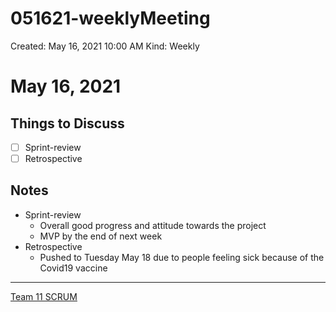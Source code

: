 # 051621-weeklyMeeting

Created: May 16, 2021 10:00 AM
Kind: Weekly

# May 16, 2021

## Things to Discuss

- [ ]  Sprint-review
- [ ]  Retrospective

## Notes

- Sprint-review
    - Overall good progress and attitude towards the project
    - MVP by the end of next week
- Retrospective
    - Pushed to Tuesday May 18 due to people feeling sick because of the Covid19 vaccine

---

[Team 11 SCRUM](https://www.notion.so/b8ab4833fb6947279c48c97670ee71a5)